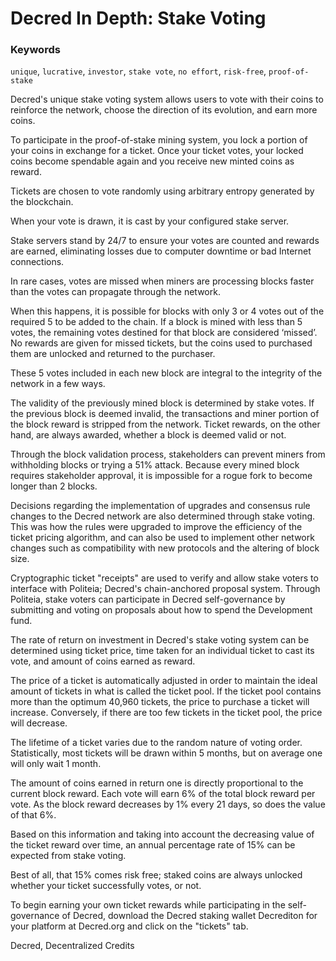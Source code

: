 # Decred In Depth: Stake Voting

### Keywords
`unique`, `lucrative`, `investor`, `stake vote`, `no effort`, `risk-free`, `proof-of-stake`

Decred's unique stake voting system allows users to vote with their coins to reinforce the network, choose the direction of its evolution, and earn more coins.

To participate in the proof-of-stake mining system, you lock a portion of your coins in exchange for a ticket. Once your ticket votes, your locked coins become spendable again and you receive new minted coins as reward. 

Tickets are chosen to vote randomly using arbitrary entropy generated by the blockchain.

When your vote is drawn, it is cast by your configured stake server.

Stake servers stand by 24/7 to ensure your votes are counted and rewards are earned, eliminating losses due to computer downtime or bad Internet connections.

In rare cases, votes are missed when miners are processing blocks faster than the votes can propagate through the network. 

When this happens, it is possible for blocks with only 3 or 4 votes out of the required 5 to be added to the chain. If a block is mined with less than 5 votes, the remaining votes destined for that block are considered ‘missed’. No rewards are given for missed tickets, but the coins used to purchased them are unlocked and returned to the purchaser.

These 5 votes included in each new block are integral to the integrity of the network in a few ways. 

The validity of the previously mined block is determined by stake votes. If the previous block is deemed invalid, the transactions and miner portion of the block reward is stripped from the network. Ticket rewards, on the other hand, are always awarded, whether a block is deemed valid or not. 

Through the block validation process, stakeholders can prevent miners from withholding blocks or trying a 51% attack. Because every mined block requires stakeholder approval, it is impossible for a rogue fork to become longer than 2 blocks.

Decisions regarding the implementation of upgrades and consensus rule changes to the Decred network are also determined through stake voting. This was how the rules were upgraded to improve the efficiency of the ticket pricing algorithm, and can also be used to implement other network changes such as compatibility with new protocols and the altering of block size.

Cryptographic ticket "receipts" are used to verify and allow stake voters to interface with Politeia; Decred's chain-anchored proposal system. Through Politeia, stake voters can participate in Decred self-governance by submitting and voting on proposals about how to spend the Development fund.

The rate of return on investment in Decred's stake voting system can be determined using ticket price, time taken for an individual ticket to cast its vote, and amount of coins earned as reward.

The price of a ticket is automatically adjusted in order to maintain the ideal amount of tickets in what is called the ticket pool. If the ticket pool contains more than the optimum 40,960 tickets, the price to purchase a ticket will increase. Conversely, if there are too few tickets in the ticket pool, the price will decrease.

The lifetime of a ticket varies due to the random nature of voting order. Statistically, most tickets will be drawn within 5 months, but on average one will only wait 1 month. 

The amount of coins earned in return one is directly proportional to the current block reward. Each vote will earn 6% of the total block reward per vote. As the block reward decreases by 1% every 21 days, so does the value of that 6%. 

Based on this information and taking into account the decreasing value of the ticket reward over time, an annual percentage rate of 15% can be expected from stake voting.

Best of all, that 15% comes risk free; staked coins are always unlocked whether your ticket successfully votes, or not.

To begin earning your own ticket rewards while participating in the self-governance of Decred, download the Decred staking wallet Decrediton for your platform at Decred.org and click on the "tickets" tab.

Decred, Decentralized Credits
